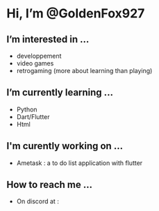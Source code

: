 # Hi, I’m @GoldenFox927
## I’m interested in ...
- developpement
- video games
- retrogaming (more about learning than playing)
## I’m currently learning ...
- Python
- Dart/Flutter
- Html
## I'm curently working on ...
- Ametask : a to do list application with flutter
## How to reach me ...
- On discord at :

<!---
GoldenFox927/GoldenFox927 is a ✨ special ✨ repository because its `README.md` (this file) appears on your GitHub profile.
You can click the Preview link to take a look at your changes.
--->
